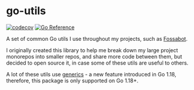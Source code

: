 # go-utils

[![codecov](https://codecov.io/gh/aidenwallis/go-utils/branch/main/graph/badge.svg?token=AT2T41NQ7K)](https://codecov.io/gh/aidenwallis/go-utils) [![Go Reference](https://pkg.go.dev/badge/github.com/aidenwallis/go-utils.svg)](https://pkg.go.dev/github.com/aidenwallis/go-utils)

A set of common Go utils I use throughout my projects, such as [Fossabot](https://fossabot.com).

I originally created this library to help me break down my large project monorepos into smaller repos, and share more code between them, but decided to open source it, in case some of these utils are useful to others.

A lot of these utils use [generics](https://go.dev/doc/tutorial/generics) - a new feature introduced in Go 1.18, therefore, this package is only supported on Go 1.18+.